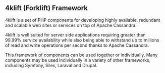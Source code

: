 4klift (Forklift) Framework
---------------------------

4klift is a set of PHP components for developing highly available,
redundant and scalable web sites or services on top of Apache Cassandra.

4klift is well suited for server side applications requiring greater than
99.99% service availability while also being able to withstand up to millions
of read and write operations per second thanks to Apache Cassandra.

This framework of components can be used together or individually. Many
components may be used individually in a variety of other frameworks, including
Symfony, Silex, Laraval and Drupal.

